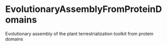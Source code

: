 # EvolutionaryAssemblyFromProteinDomains
Evolutionary assembly of the plant terrestrialization toolkit from protein domains
